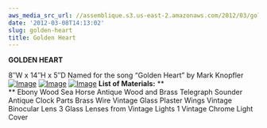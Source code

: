 ```yaml
---
aws_media_src_url: //assemblique.s3.us-east-2.amazonaws.com/2012/03/goldenheart-blk1.jpg
date: '2012-03-08T14:13:02'
slug: golden-heart
title: Golden Heart
---
```


 **GOLDEN HEART**

 8″W x 14″H x 5″D  Named for the song “Golden Heart” by Mark Knopfler  [![Image](//assemblique.s3.us-east-2.amazonaws.com/2012/03/goldenheart-blk1.jpg?w=487)](//assemblique.s3.us-east-2.amazonaws.com/2012/03/goldenheart-blk1.jpg)   [![Image](//assemblique.s3.us-east-2.amazonaws.com/2012/03/goldenheart-bck.jpg?w=487)](//assemblique.s3.us-east-2.amazonaws.com/2012/03/goldenheart-bck.jpg)  [![Image](//assemblique.s3.us-east-2.amazonaws.com/2012/03/goldenheart.jpg?w=487)](//assemblique.s3.us-east-2.amazonaws.com/2012/03/goldenheart.jpg)    **List of Materials:** **  
 ** Ebony Wood Sea Horse Antique Wood and Brass Telegraph Sounder Antique Clock Parts Brass Wire Vintage Glass Plaster Wings Vintage Binocular Lens 3 Glass Lenses from Vintage Lights 1 Vintage Chrome Light Cover